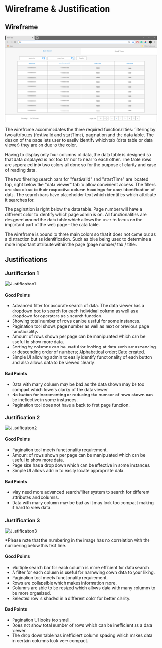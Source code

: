 # Wireframe & Justification

## Wireframe

![Wireframe](assets/basic-wireframe-data-viewer-frontend-1.png)

   The wireframe accommodates the three required functionalities: filtering by two attributes (festivalId and startTime), pagination and the data table. The design of the page lets user to easily identify which tab (data table or data viewer) they are on due to the color.
  
   Having to display only four columns of data, the data table is designed so that data displayed is not too far nor to near to each other. The table rows are seperated into two colors all done so for the purpose of clarity and ease of reading data.
  
   The two filtering search bars for "festivalId" and "startTime" are located top, right below the "data viewer" tab to allow convinient access. The filters are also close to their respective column headings for easy identification of data. The search bars have placeholder text which identifies which attribute it searches for.
  
   The pagination is right below the data table. Page number will have a different color to identify which page admin is on. 
   All functionalities are designed around the data table which allows the user to focus on the important part of the web page - the data table.
  
   The wireframe is bound to three main colors so that it does not come out as a distraction but as identification. Such as blue being used to determine a more important attribute within the page (page number/ tab / title). 
  
## Justifications

### Justification 1

![Justificaiton1](https://d2jq2hx2dbkw6t.cloudfront.net/214/data-view-laravel-vuejs.png)

  
#### Good Points

- Advanced filter for accurate search of data. The data viewer has a dropdown box to search for each individual column as well as  a dropdown for operators as a search function.
- Showing total number of rows can be useful for some instances.
- Pagination tool shows page number as well as next or previous page functionality.
- Amount of rows shown per page can be manipulated which can be useful to show more data.
- Sorting by columns can be useful for looking at data such as: ascending or descending order of numbers; Alphabetical order; Date created.
- Simple UI allowing admin to easily identify functionality of each button and also allows data to be viewed clearly.

#### Bad Points

- Data with many column may be bad as the data shown may be too compact which lowers clarity of the data viewer.
- No button for incrementing or reducing the number of rows shown can be ineffective in some instances.
- Pagination tool does not have a back to first page function.

### Justification 2

![Justificaiton2](https://www.phpflow.com/wp-content/uploads/2014/12/Bootstrap-Data-Table.png)

#### Good Points

- Pagination tool meets functionality requirement.
- Amount of rows shown per page can be manipulated which can be useful to show more data.
- Page size has a drop down which can be effective in some instances.
- Simple UI allows admin to easily locate appropriate data.

#### Bad Points

- May need more advanced search/filter system to search for different attributes and columns.
- Data with many column may be bad as it may look too compact making it hard to view data.

### Justification 3

![Justificaiton3](https://media.discordapp.net/attachments/340803505952653312/703228228831019008/ADES_WireFrame_DataViewer.png)

*Please note that the numbering in the image has no correlation with the numbering below this text line.
#### Good Points

- Multiple search bar for each column is more efficient for data search. 
- A filter for each column is useful for narrowing down data to your liking. 
- Pagination tool meets functionality requirement. 
- Rows are collapsible which makes information more. 
- Columns are able to be resized which allows data with many columns to be more organized.
- Selected row is shaded in a different color for better clarity.

#### Bad Points

- Pagination UI looks too small.
- Does not show total number of rows which can be inefficient as a data viewer.
- The drop down table has inefficient column spacing which makes data in certain columns look very compact.

